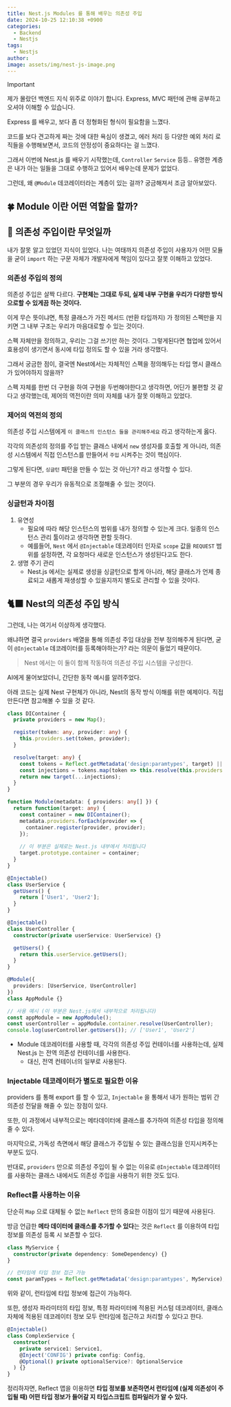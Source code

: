```yaml
---
title: Nest.js Modules 를 통해 배우는 의존성 주입
date: 2024-10-25 12:10:38 +0900
categories:
  - Backend
  - Nestjs
tags:
  - Nestjs
author: 
image: assets/img/nest-js-image.png
---
```

> [!important]
> 
> 제가 몰랐던 백엔드 지식 위주로 이야기 합니다.
> Express, MVC 패턴에 관해 공부하고 오셔야 이해할 수 있습니다.

Express 를 배우고, 보다 좀 더 정형화된 형식이 필요함을 느꼈다. 

코드를 보다 견고하게 짜는 것에 대한 욕심이 생겼고, 에러 처리 등 다양한 예외 처리 로직들을 수행해보면서, 코드의 안정성이 중요하다는 걸 느꼈다.

그래서 이번에 Nest.js 를 배우기 시작했는데, `Controller` `Service` 등등.. 유명한 계층은 내가 아는 일들을 그대로 수행하고 있어서 배우는데 문제가 없었다.

그런데, 왜 `@Module` 데코레이터라는 계층이 있는 걸까? 궁금해져서 조금 알아보았다.
## 🍀 Module 이란 어떤 역할을 할까?
## 💉 의존성 주입이란 무엇일까

내가 잘못 알고 있었던 지식이 있었다.
나는 여태까지 의존성 주입이 사용자가 어떤 모듈을 굳이 `import` 하는 구문 자체가 개발자에게 책임이 있다고 잘못 이해하고 있었다.

### 의존성 주입의 정의

의존성 주입은 살짝 다르다. **구현체는 그대로 두되, 실제 내부 구현을 우리가 다양한 방식으로할 수 있게끔 하는 것이다.**

이게 무슨 뜻이냐면, 특정 클래스가 가진 메서드 (반환 타입까지) 가 정의된 스펙만을 지키면 그 내부 구조는 우리가 마음대로할 수 있는 것이다.

스펙 자체만을 정의하고, 우리는 그걸 쓰기만 하는 것이다.  그렇게된다면 협업에 있어서 효용성이 생기면서 동시에 타입 정의도 할 수 있을 거라 생각했다.

그래서 궁금한 점이, 결국엔 Nest에서는 자체적인 스펙을 정의해두는 타입 명시 클래스가 있어야하지 않을까?

스펙 자체를 한번 더 구현을 하여 구현을 두번해야한다고 생각하면, 어딘가 불편할 것 같다고 생각했는데, 제어의 역전이란 의미 자체를 내가 잘못 이해하고 있었다.

### 제어의 역전의 정의

의존성 주입 시스템에게 `이 클래스의 인스턴스 들을 관리해주세요` 라고 생각하는게 옳다. 

각각의 의존성의 정의를 주입 받는 클래스 내에서 `new` 생성자를 호출할 게 아니라, 의존성 시스템에서 직접 인스턴스를 만들어서 `주입` 시켜주는 것이 핵심이다.

그렇게 된다면, `싱글턴` 패턴을 만들 수 있는 것 아닌가? 라고 생각할 수 있다.

그 부분의 경우 우리가 유동적으로 조절해줄 수 있는 것이다. 

### 싱글턴과 차이점

1. 유연성 
	- 필요에 따라 해당 인스턴스의 범위를 내가 정의할 수 있는게 크다. 일종의 인스턴스 관리 툴이라고 생각하면 편할 듯하다.
	- 예를들어, `Nest` 에서 `@Injectable` 데코레이터 인자로 `scope` 값을 `REQUEST` 범위를 설정하면, 각 요청마다 새로운 인스턴스가 생성된다고도 한다.
1. 생명 주기 관리
	- Nest.js 에서는 실제로 생성을 싱글턴으로 할게 아니라, 해당 클래스가 언제 종료되고 새롭게 재생성할 수 있을지까지 별도로 관리할 수 있을 것이다.

## 🐈‍⬛ Nest의 의존성 주입 방식

그런데, 나는 여기서 이상하게 생각했다.

왜냐하면 결국 `providers` 배열을 통해 의존성 주입 대상을 전부 정의해주게 된다면, 굳이 `@Injectable` 데코레이터를 등록해야하는가? 라는 의문이 들었기 때문이다.

>  Nest 에서는 이 둘이 함께 작동하여 의존성 주입 시스템을 구성한다.

AI에게 물어보았더니, 간단한 동작 예시를 알려주었다.

아래 코드는 실제 Nest 구현체가 아니라, Nest의 동작 방식 이해를 위한 예제이다. 직접 만든다면 참고해볼 수 있을 것 같다.

```ts
class DIContainer {
  private providers = new Map();

  register(token: any, provider: any) {
    this.providers.set(token, provider);
  }

  resolve(target: any) {
    const tokens = Reflect.getMetadata('design:paramtypes', target) || [];
    const injections = tokens.map(token => this.resolve(this.providers.get(token)));
    return new target(...injections);
  }
}

function Module(metadata: { providers: any[] }) {
  return function(target: any) {
    const container = new DIContainer();
    metadata.providers.forEach(provider => {
      container.register(provider, provider);
    });
    
    // 이 부분은 실제로는 Nest.js 내부에서 처리됩니다
    target.prototype.container = container;
  }
}

@Injectable()
class UserService {
  getUsers() {
    return ['User1', 'User2'];
  }
}

@Injectable()
class UserController {
  constructor(private userService: UserService) {}

  getUsers() {
    return this.userService.getUsers();
  }
}

@Module({
  providers: [UserService, UserController]
})
class AppModule {}

// 사용 예시 (이 부분은 Nest.js에서 내부적으로 처리됩니다)
const appModule = new AppModule();
const userController = appModule.container.resolve(UserController);
console.log(userController.getUsers()); // ['User1', 'User2']
```

- Module 데코레이터를 사용할 때, 각각의 의존성 주입 컨테이너를 사용하는데, 실제 Nest.js 는 전역 의존성 컨테이너를 사용한다.
	- 대신, 전역 컨테이너의 일부로 사용된다.

### Injectable 데코레이터가 별도로 필요한 이유

providers 를 통해 export 를 할 수 있고, `Injectable` 을 통해서 내가 원하는 범위 간 의존성 전달을 해줄 수 있는 장점이 있다.

또한, 이 과정에서 내부적으로는 메타데이터에 클래스를 추가하여 의존성 타입을 정의해줄 수 있다.

마지막으로, 가독성 측면에서 해당 클래스가 주입될 수 있는 클래스임을 인지시켜주는 부분도 있다.

반대로, `providers` 만으로 의존성 주입이 될 수 없는 이유로 `@Injectable` 데코레이터를 사용하는 클래스 내에서도 의존성 주입을 사용하기 위한 것도 있다.

### Reflect를 사용하는 이유

단순히 `Map` 으로 대체될 수 없는 `Reflect` 만의 중요한 이점이 있기 때문에 사용된다.

방금 언급한 **메타 데이터에 클래스를 추가할 수 있다**는 것은 `Reflect` 를 이용하여 타입 정보를 의존성 등록 시 보존할 수 있다.

```ts
class MyService {
  constructor(private dependency: SomeDependency) {}
}

// 런타임에 타입 정보 접근 가능
const paramTypes = Reflect.getMetadata('design:paramtypes', MyService);
```

위와 같이, 런타임에 타입 정보에 접근이 가능하다.

또한, 생성자 파라미터의 타입 정보, 특정 파라미터에 적용된 커스텀 데코레이터, 클래스 자체에 적용된 데코레이터 정보 모두 런타임에 접근하고 처리할 수 있다고 한다.

```ts
@Injectable()
class ComplexService {
  constructor(
    private service1: Service1,
    @Inject('CONFIG') private config: Config,
    @Optional() private optionalService?: OptionalService
  ) {}
}
```

정리하자면, Reflect 맵을 이용하면 **타입 정보를 보존하면서 런타임에 (실제 의존성이 주입될 때) 어떤 타입 정보가 들어갈 지 타입스크립트 컴파일러가 알 수 있다.**

